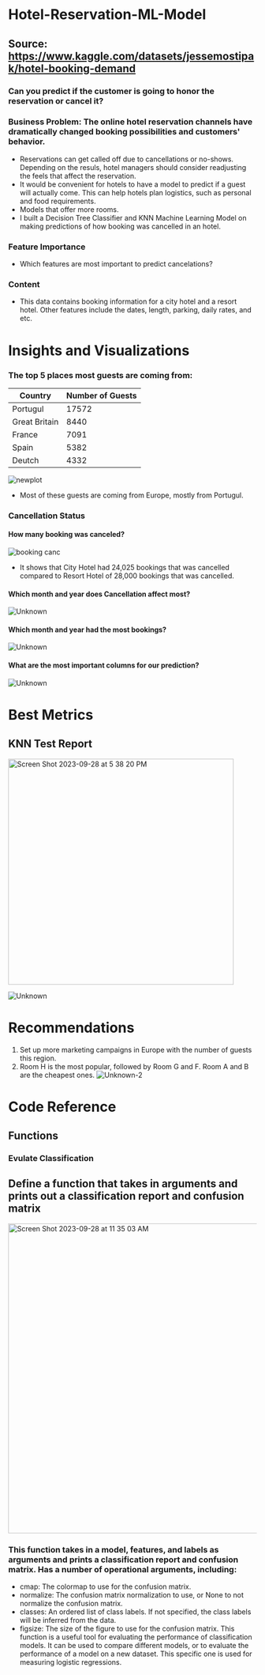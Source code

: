 # Hotel-Reservation-ML-Model
## Source: https://www.kaggle.com/datasets/jessemostipak/hotel-booking-demand

### Can you predict if the customer is going to honor the reservation or cancel it?

### Business Problem: The online hotel reservation channels have dramatically changed booking possibilities and customers' behavior.  
- Reservations can get called off due to cancellations or no-shows.  Depending on the resuls, hotel managers should consider readjusting the feels that affect the reservation. 
- It would be convenient for hotels to have a model to predict if a guest will actually come. This can help hotels plan logistics, such as personal and food requirements. 
- Models that offer more rooms.
- I built a Decision Tree Classifier and KNN Machine Learning Model on making predictions of how booking was cancelled in an hotel. 

### Feature Importance
- Which features are most important to predict cancelations?



### **Content**
- This data contains booking information for a city hotel and a resort hotel.  Other features include the dates, length, parking, daily rates, and etc. 


# Insights and Visualizations 

### The top 5 places most guests are coming from: 
**Country** | **Number of Guests**  
--- | ---
Portugul | 17572 
Great Britain | 8440
France | 7091
Spain | 5382
Deutch | 4332


![newplot](https://user-images.githubusercontent.com/74616874/224289458-96b52faf-6b89-4949-9d51-82160346fdda.png)
- Most of these guests are coming from Europe, mostly from Portugul.  

### Cancellation Status 
#### How many booking was canceled?
![booking canc](https://github.com/rimchristian/Hotel-Reservation-ML-Model/assets/74616874/3df03fb8-e7f6-4af8-ad7c-e933fd0d1dc8)

- It shows that City Hotel had  24,025 bookings that was cancelled compared to Resort Hotel of 28,000 bookings that was cancelled. 

#### Which month and year does Cancellation affect most?
![Unknown](https://github.com/rimchristian/Hotel-Reservation-ML-Model/assets/74616874/38d76cf6-332b-418b-94bd-bfc69c187fd1)

#### Which month and year had the most bookings?
![Unknown](https://github.com/rimchristian/Hotel-Reservation-ML-Model/assets/74616874/c0136565-9598-45b4-a045-c0a8e9533d29)

####  What are the most important columns for our prediction?
![Unknown](https://github.com/rimchristian/Hotel-Reservation-ML-Model/assets/74616874/15f65fa6-a13b-475f-9849-95b64f910f41)




# Best Metrics

## KNN Test Report
<img width="457" alt="Screen Shot 2023-09-28 at 5 38 20 PM" src="https://github.com/rimchristian/Hotel-Reservation-ML-Model/assets/74616874/95b3c5bd-3aca-4bbf-9fb2-2173fccf5115">

![Unknown](https://github.com/rimchristian/Hotel-Reservation-ML-Model/assets/74616874/f8fbd639-dc80-46a6-9652-d2fc03c8b194)



# Recommendations 
1. Set up more marketing campaigns in Europe with the number of guests this region. 
2. Room H is the most popular, followed by Room G and F. Room A and B are the cheapest ones. 
![Unknown-2](https://user-images.githubusercontent.com/74616874/224291804-eecfc5cc-6215-4ae3-a425-60a55e5ed702.png)



# Code Reference 
## Functions 

### Evulate Classification
## Define a function that takes in arguments and prints out a classification report and confusion matrix
<img width="627" alt="Screen Shot 2023-09-28 at 11 35 03 AM" src="https://github.com/rimchristian/Hotel-Reservation-ML-Model/assets/74616874/489c696d-12cc-4048-af7b-f6805787db9a">

### This function takes in a model, features, and labels as arguments and prints a classification report and confusion matrix.  Has a number of operational arguments, including:
- cmap: The colormap to use for the confusion matrix.
- normalize: The confusion matrix normalization to use, or None to not normalize the confusion matrix.
- classes: An ordered list of class labels. If not specified, the class labels will be inferred from the data.
- figsize: The size of the figure to use for the confusion matrix.
 This function is a useful tool for evaluating the performance of classification models. It can be used to compare different models, or to evaluate the performance of a model on a new dataset. This specific one is used for measuring logistic regressions. 


